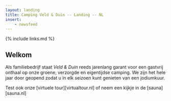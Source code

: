 ```yaml
---
layout: landing
title: Camping Veld & Duin -- Landing -- NL
insert:
    - newsfeed
---
```

{% include links.md %}

## Welkom

Als familiebedrijf staat *Veld & Duin* reeds jarenlang garant voor een gastvrij onthaal op onze groene, verzorgde en eigentijdse camping.
We zijn het hele jaar door geopend zodat u in elk seizoen kunt genieten van een jodiumkuur.

Test ook onze [virtuele tour][virtualtour.nl] of neem een kijkje in de [sauna][sauna.nl]